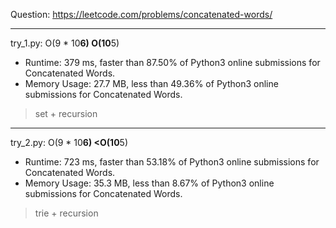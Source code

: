 Question: https://leetcode.com/problems/concatenated-words/

---

try_1.py: O(9 * 10**6) O(10**5)

* Runtime: 379 ms, faster than 87.50% of Python3 online submissions for Concatenated Words.
* Memory Usage: 27.7 MB, less than 49.36% of Python3 online submissions for Concatenated Words.

> set + recursion

---

try_2.py: O(9 * 10**6) <O(10**5)

* Runtime: 723 ms, faster than 53.18% of Python3 online submissions for Concatenated Words.
* Memory Usage: 35.3 MB, less than 8.67% of Python3 online submissions for Concatenated Words.

> trie + recursion
